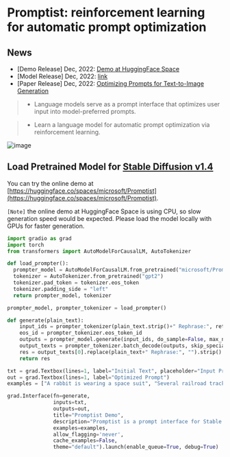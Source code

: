 # Promptist: reinforcement learning for automatic prompt optimization

## News
- [Demo Release] Dec, 2022: [Demo at HuggingFace Space](https://aka.ms/promptist-demo)
- [Model Release] Dec, 2022: [link](#load-pretrained-model-for-stable-diffusion-v14)
- [Paper Release] Dec, 2022: [Optimizing Prompts for Text-to-Image Generation](https://aka.ms/promptist-paper)

> - Language models serve as a prompt interface that optimizes user input into model-preferred prompts.

> - Learn a language model for automatic prompt optimization via reinforcement learning.

![image](https://user-images.githubusercontent.com/1070872/207856962-02f08d92-f2bf-441a-b1c3-efff1a4b6187.png)


## Load Pretrained Model for [Stable Diffusion v1.4](https://huggingface.co/CompVis/stable-diffusion-v1-4)

You can try the online demo at [https://huggingface.co/spaces/microsoft/Promptist](https://huggingface.co/spaces/microsoft/Promptist).

`[Note]` the online demo at HuggingFace Space is using CPU, so slow generation speed would be expected. Please load the model locally with GPUs for faster generation.

```python
import gradio as grad
import torch
from transformers import AutoModelForCausalLM, AutoTokenizer

def load_prompter():
  prompter_model = AutoModelForCausalLM.from_pretrained("microsoft/Promptist")
  tokenizer = AutoTokenizer.from_pretrained("gpt2")
  tokenizer.pad_token = tokenizer.eos_token
  tokenizer.padding_side = "left"
  return prompter_model, tokenizer

prompter_model, prompter_tokenizer = load_prompter()

def generate(plain_text):
    input_ids = prompter_tokenizer(plain_text.strip()+" Rephrase:", return_tensors="pt").input_ids
    eos_id = prompter_tokenizer.eos_token_id
    outputs = prompter_model.generate(input_ids, do_sample=False, max_new_tokens=75, num_beams=8, num_return_sequences=8, eos_token_id=eos_id, pad_token_id=eos_id, length_penalty=-1.0)
    output_texts = prompter_tokenizer.batch_decode(outputs, skip_special_tokens=True)
    res = output_texts[0].replace(plain_text+" Rephrase:", "").strip()
    return res

txt = grad.Textbox(lines=1, label="Initial Text", placeholder="Input Prompt")
out = grad.Textbox(lines=1, label="Optimized Prompt")
examples = ["A rabbit is wearing a space suit", "Several railroad tracks with one train passing by", "The roof is wet from the rain", "Cats dancing in a space club"]

grad.Interface(fn=generate,
               inputs=txt,
               outputs=out,
               title="Promptist Demo",
               description="Promptist is a prompt interface for Stable Diffusion v1-4 (https://huggingface.co/CompVis/stable-diffusion-v1-4) that optimizes user input into model-preferred prompts.",
               examples=examples,
               allow_flagging='never',
               cache_examples=False,
               theme="default").launch(enable_queue=True, debug=True)
```
